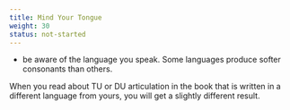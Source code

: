 ```yaml
---
title: Mind Your Tongue
weight: 30
status: not-started
---
```


- be aware of the language you speak. Some languages produce softer consonants than others.

When you read about TU or DU articulation in the book that is written in a different language from yours, you will get a slightly different result.
